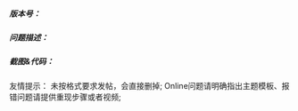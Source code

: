 ##### 版本号：


##### 问题描述：


##### 截图&代码：




友情提示： 未按格式要求发帖，会直接删掉;
          Online问题请明确指出主题模板、报错问题请提供重现步骤或者视频;
